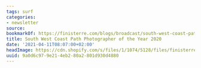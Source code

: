 ```yaml
---
tags: surf
categories:
- newsletter
source:
bookmarkOf: https://finisterre.com/blogs/broadcast/south-west-coast-path-photographer-of-the-year-2020
title: South West Coast Path Photographer of the Year 2020
date: '2021-04-11T08:07:00+02:00'
headImage: https://cdn.shopify.com/s/files/1/1074/5128/files/finisterre-black-logo.png?height=628&pad_color=ffffff&v=1485349653&width=1200
uuid: 9a0d6c97-9e21-4eb2-80a2-801d930d4880
---
```


